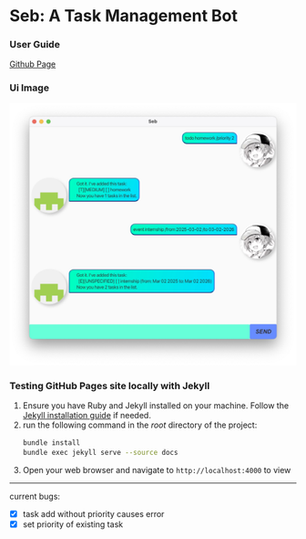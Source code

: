 # Seb: A Task Management Bot

### User Guide
[Github Page](https://fisherskyi.github.io/ip/)

### Ui Image
![Ui image](./docs/Ui.png)

### Testing GitHub Pages site locally with Jekyll
1. Ensure you have Ruby and Jekyll installed on your machine. Follow the [Jekyll installation guide](https://jekyllrb.com/docs/installation/) if needed.
2. run the following command in the *root* directory of the project:
   ```bash
   bundle install
   bundle exec jekyll serve --source docs
   ```
3. Open your web browser and navigate to `http://localhost:4000` to view
---
current bugs:
 - [X] task add without priority causes error
 - [X] set priority of existing task